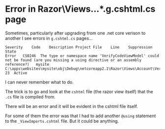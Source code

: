 ﻿# Error in Razor\Views\...\*.g.cshtml.cs page

Sometimes, particularly after upgrading from one .net core verison to another I see errors in `g.cshtml.cs` pages...

	Severity	Code	Description	Project	File	Line	Suppression State
	Error	CS0246	The type or namespace name 'VerifyCodeViewModel' could not be found (are you missing a using directive or an assembly reference?)	mysite	C:\apps\websites\mysite\obj\Debug\netcoreapp2.1\Razor\Views\Account\VerifyCode.g.cshtml.cs	23	Active

I can never remember what to do.

The trick is to go and look at the `cshtml` file (the razor view itself) that the `.cs` file is compiled from.

There will be an error and it will be evident in the cshtml file itself.

For some of them the error was that I had to add another `@using` statement to the `_ViewImports.cshtml` file. But it could be anything.